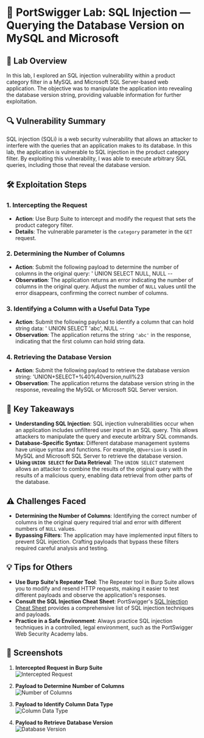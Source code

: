 
# 🧪 PortSwigger Lab: SQL Injection — Querying the Database Version on MySQL and Microsoft

## 🎯 Lab Overview

In this lab, I explored an SQL injection vulnerability within a product category filter in a MySQL and Microsoft SQL Server-based web application. The objective was to manipulate the application into revealing the database version string, providing valuable information for further exploitation.

## 🔍 Vulnerability Summary

SQL injection (SQLi) is a web security vulnerability that allows an attacker to interfere with the queries that an application makes to its database. In this lab, the application is vulnerable to SQL injection in the product category filter. By exploiting this vulnerability, I was able to execute arbitrary SQL queries, including those that reveal the database version.

## 🛠️ Exploitation Steps

### 1. Intercepting the Request

- **Action**: Use Burp Suite to intercept and modify the request that sets the product category filter.
- **Details**: The vulnerable parameter is the `category` parameter in the `GET` request.

### 2. Determining the Number of Columns

- **Action**: Submit the following payload to determine the number of columns in the original query:
' UNION SELECT NULL, NULL --
- **Observation**: The application returns an error indicating the number of columns in the original query. Adjust the number of `NULL` values until the error disappears, confirming the correct number of columns.

### 3. Identifying a Column with a Useful Data Type
- **Action**: Submit the following payload to identify a column that can hold string data:
' UNION SELECT 'abc', NULL --
- **Observation**: The application returns the string `'abc'` in the response, indicating that the first column can hold string data.

### 4. Retrieving the Database Version

- **Action**: Submit the following payload to retrieve the database version string:
'UNION+SELECT+%40%40version,null%23 
- **Observation**: The application returns the database version string in the response, revealing the MySQL or Microsoft SQL Server version.

## 🧠 Key Takeaways

- **Understanding SQL Injection**: SQL injection vulnerabilities occur when an application includes unfiltered user input in an SQL query. This allows attackers to manipulate the query and execute arbitrary SQL commands.
- **Database-Specific Syntax**: Different database management systems have unique syntax and functions. For example, `@@version` is used in MySQL and Microsoft SQL Server to retrieve the database version.
- **Using `UNION SELECT` for Data Retrieval**: The `UNION SELECT` statement allows an attacker to combine the results of the original query with the results of a malicious query, enabling data retrieval from other parts of the database.

## ⚠️ Challenges Faced

- **Determining the Number of Columns**: Identifying the correct number of columns in the original query required trial and error with different numbers of `NULL` values.
- **Bypassing Filters**: The application may have implemented input filters to prevent SQL injection. Crafting payloads that bypass these filters required careful analysis and testing.

## 💡 Tips for Others

- **Use Burp Suite's Repeater Tool**: The Repeater tool in Burp Suite allows you to modify and resend HTTP requests, making it easier to test different payloads and observe the application's responses.
- **Consult the SQL Injection Cheat Sheet**: PortSwigger's [SQL Injection Cheat Sheet](https://portswigger.net/web-security/sql-injection/cheat-sheet) provides a comprehensive list of SQL injection techniques and payloads.
- **Practice in a Safe Environment**: Always practice SQL injection techniques in a controlled, legal environment, such as the PortSwigger Web Security Academy labs.

## 📸 Screenshots

1. **Intercepted Request in Burp Suite**  
 ![Intercepted Request](https://github.com/Harbeer-Singh/Portswigger-Labs/edit/main/SQL%20INJECTION/LAB-4/1.png)

2. **Payload to Determine Number of Columns**  
 ![Number of Columns](https://github.com/Harbeer-Singh/Portswigger-Labs/edit/main/SQL%20INJECTION/LAB-4/2.png)

3. **Payload to Identify Column Data Type**  
 ![Column Data Type](path/to/column_data_type.png)

4. **Payload to Retrieve Database Version**  
 ![Database Version](path/to/database_version.png)
